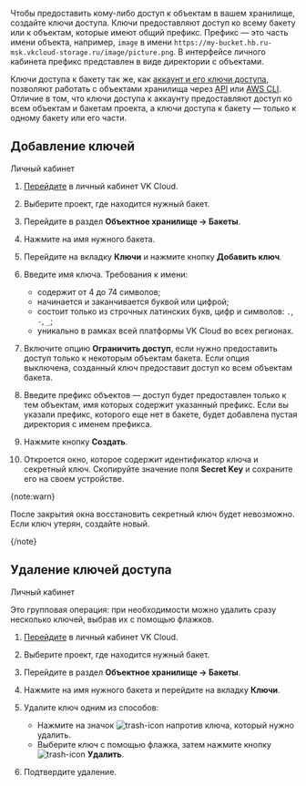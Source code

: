 Чтобы предоставить кому-либо доступ к объектам в вашем хранилище, создайте ключи доступа. Ключи предоставляют доступ ко всему бакету или к объектам, которые имеют общий префикс. Префикс — это часть имени объекта, например, `image` в
имени `https://my-bucket.hb.ru-msk.vkcloud-storage.ru/image/picture.png`. В интерфейсе личного кабинета префикс представлен в виде директории c объектами.

Ключи доступа к бакету так же, как [аккаунт и его ключи доступа](../../access-management), позволяют работать с объектами хранилища через [API](/ru/tools-for-using-services/api/api-spec/s3-rest-api) или [AWS CLI](/ru/tools-for-using-services/cli/aws-cli). Отличие в том, что ключи доступа к аккаунту предоставляют доступ ко всем объектам и бакетам проекта, а ключи доступа к бакету — только к одному бакету или его части.

## Добавление ключей

<tabs>
<tablist>
<tab>Личный кабинет</tab>
</tablist>
<tabpanel>

1. [Перейдите](https://msk.cloud.vk.com/app) в личный кабинет VK Cloud.
1. Выберите проект, где находится нужный бакет.
1. Перейдите в раздел **Объектное хранилище → Бакеты**.
1. Нажмите на имя нужного бакета.
1. Перейдите на вкладку **Ключи** и нажмите кнопку **Добавить ключ**.
1. Введите имя ключа. Требования к имени:

   - содержит от 4 до 74 символов;
   - начинается и заканчивается буквой или цифрой;
   - состоит только из строчных латинских букв, цифр и символов: `.`, `-`, `_`;
   - уникально в рамках всей платформы VK Cloud во всех регионах.
1. Включите опцию **Ограничить доступ**, если нужно предоставить доступ только к некоторым объектам бакета. Если опция выключена, созданный ключ предоставит доступ ко всем объектам бакета.
1. Введите префикс объектов — доступ будет предоставлен только к тем объектам, имя которых содержит указанный префикс. Если вы указали префикс, которого еще нет в бакете, будет добавлена пустая директория с именем префикса.
1. Нажмите кнопку **Создать**.
1. Откроется окно, которое содержит идентификатор ключа и секретный ключ. Скопируйте значение поля **Secret Key** и сохраните его на своем устройстве.

{note:warn}

После закрытия окна восстановить секретный ключ будет невозможно. Если ключ утерян, создайте новый.

{/note}

</tabpanel>
</tabs>

## Удаление ключей доступа

<tabs>
<tablist>
<tab>Личный кабинет</tab>
</tablist>
<tabpanel>

Это групповая операция: при необходимости можно удалить сразу несколько ключей, выбрав их с помощью флажков.

1. [Перейдите](https://msk.cloud.vk.com/app) в личный кабинет VK Cloud.
1. Выберите проект, где находится нужный бакет.
1. Перейдите в раздел **Объектное хранилище → Бакеты**.
1. Нажмите на имя нужного бакета и перейдите на вкладку **Ключи**.
1. Удалите ключ одним из способов:

   - Нажмите на значок ![trash-icon](/ru/assets/trash-icon.svg "inline") напротив ключа, который нужно удалить.
   - Выберите ключ с помощью флажка, затем нажмите кнопку ![trash-icon](/ru/assets/trash-icon.svg "inline") **Удалить**.
1. Подтвердите удаление.

</tabpanel>
</tabs>
